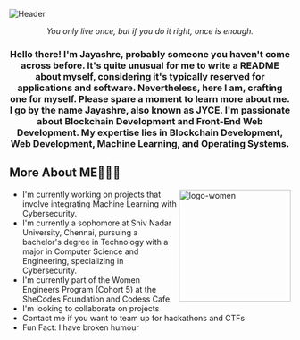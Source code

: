 ![Header](https://github.com/fromjyce/fromjyce/assets/128211962/2e6aca32-17ed-43f3-8fe6-6f7deca6e2f5)
<p align="center">
<i>You only live once, but if you do it right, once is enough.</i>
</p>
<h3 align="center">
Hello there! I'm Jayashre, probably someone you haven't come across before. It's quite unusual for me to write a README about myself, considering it's typically reserved for applications and software. Nevertheless, here I am, crafting one for myself. Please spare a moment to learn more about me. I go by the name Jayashre, also known as JYCE. I'm passionate about Blockchain Development and Front-End Web Development. My expertise lies in Blockchain Development, Web Development, Machine Learning, and Operating Systems.
</h3>
<h2>More About ME🙋🏻‍♀️</h2>
<img align="right" width="200" height="200" src="https://github.com/fromjyce/fromjyce/assets/128211962/f0006b75-5476-4ce2-a1d2-283b54bb1de7" alt="logo-women">
<ul>
  <li>
    I'm currently working on projects that involve integrating Machine Learning with Cybersecurity.
  </li>
  <li>
    I'm currently a sophomore at Shiv Nadar University, Chennai, pursuing a bachelor's degree in Technology with a major in Computer Science and Engineering, specializing in Cybersecurity.
  </li>
  <li>
    I'm currently part of the Women Engineers Program (Cohort 5) at the SheCodes Foundation and Codess Cafe.
  </li>
  <li>
    I'm looking to collaborate on projects
  </li>
  <li>
    Contact me if you want to team up for hackathons and CTFs
  </li>
  <li>
    Fun Fact: I have broken humour
  </li>
</ul>
